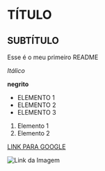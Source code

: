 # TÍTULO

## SUBTÍTULO

Esse é o meu primeiro README

*Itálico*

**negrito**

- ELEMENTO 1
- ELEMENTO 2
- ELEMENTO 3

1) Elemento 1
2) Elemento 2

[LINK PARA GOOGLE](https://google.com.br)

![Link da Imagem](https://www.google.com/url?sa=i&url=https%3A%2F%2Fgitforwindows.org%2F&psig=AOvVaw1pIeJB6w9H0ewH9q_ACBQU&ust=1733075100481000&source=images&cd=vfe&opi=89978449&ved=0CBQQjRxqFwoTCLiXl4HOhIoDFQAAAAAdAAAAABAE)

